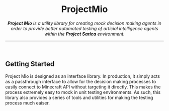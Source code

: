 <h1 align="center">ProjectMio</h1>

<p align="center">
  <i><strong>Project Mio</strong> is a utility library for creating mock decision making agents in order to provide better automated testing of articial intelligence agents within the <strong>Project Sarica</strong> environment.</i>
</p>

---

<br/>

## Getting Started

Project Mio is designed as an interface library. In production, it simply acts as a passthrough interface to allow for the decision making processes to easily connect to Minecraft API without targeting it directly. This makes the process extremely easy to mock in unit testing environments. As such, this library also provides a series of tools and utilities for making the testing process much eaiser.
